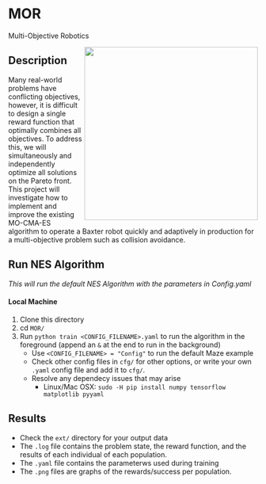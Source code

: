 # MOR
Multi-Objective Robotics

<img src="http://robomo.club/wp-content/uploads/2016/08/Baxter_1_Large.jpg" alt-text="Baxter Robot" width="350" align="right">

## Description
Many real-world problems have conflicting objectives, however, it is difficult to design a single reward function that optimally combines all objectives. To address this, we will simultaneously and independently optimize all solutions on the Pareto front. This project will investigate how to implement and improve the existing MO-CMA-ES algorithm to operate a Baxter robot quickly and adaptively in production for a multi-objective problem such as collision avoidance.

## Run NES Algorithm
*This will run the default NES Algorithm with the parameters in Config.yaml*

#### Local Machine
1. Clone this directory
2. cd `MOR/`
3. Run `python train <CONFIG_FILENAME>.yaml` to run the algorithm in the foreground (append an `&` at the end to run in the background)
    - Use `<CONFIG_FILENAME> = "Config"` to run the default Maze example
    - Check other config files in `cfg/` for other options, or write your own `.yaml` config file and add it to `cfg/`.
    - Resolve any dependecy issues that may arise
      - Linux/Mac OSX: `sudo -H pip install numpy tensorflow matplotlib pyyaml`

## Results
- Check the `ext/` directory for your output data
- The `.log` file contains the problem state, the reward function, and the results of each individual of each population.
- The `.yaml` file contains the parameterws used during training
- The `.png` files are graphs of the rewards/success per population.

